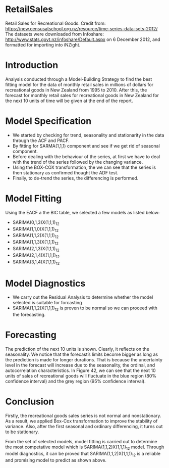 # RetailSales
Retail Sales for Recreational Goods.
Credit from: https://new.censusatschool.org.nz/resource/time-series-data-sets-2012/
The datasets were downloaded from Infoshare: http://www.stats.govt.nz/infoshare/Default.aspx on 6 December 2012, and formatted for importing into iNZight.


# Introduction

Analysis conducted through a Model-Building Strategy to find the best fitting model for the data of monthly retail sales in millions of dollars for recreational goods in New Zealand from 1995 to 2010. After this, the forecast for monthly retail sales for recreational goods in New Zealand for the next 10 units of time will be given at the end of the report.



# Model Specification

- We started by checking for trend, seasonality and stationarity in the data through the ACF and PACF.
- By fitting for SARMA(1,1,1) component and see if we get rid of seasonal component.
- Before dealing with the behaviour of the series, at first we have to deal with the trend of the series followed by the changing variance.
- Using the BOX-COX transformation, the we can see that the series is then stationary as confirmed thought the ADF test.
- Finally, to de-trend the series, the differencing is performed.


# Model Fitting

Using the EACF a the BIC table, we selected a few models as listed below:

- SARIMA(0,1,3)X(1,1,1)<sub>12</sub>
- SARIMA(1,1,0)X(1,1,1)<sub>12</sub>
- SARIMA(1,1,2)X(1,1,1)<sub>12</sub>
- SARIMA(1,1,3)X(1,1,1)<sub>12</sub>
- SARIMA(2,1,3)X(1,1,1)<sub>12</sub>
- SARIMA(2,1,4)X(1,1,1)<sub>12</sub>
- SARIMA(3,1,4)X(1,1,1)<sub>12</sub>


# Model Diagnostics

- We carry out the Residual Analysis to determine whether the model selected is suitable for forcasting
- SARIMA(1,1,2)X(1,1,1)<sub>12</sub> is proven to be normal so we can proceed with the forecasting.


# Forecasting

The prediction of the next 10 units is shown. Clearly, it reflects on the seasonality. We notice that the forecast’s limits become bigger as long as the prediction is made for longer durations. That is because the uncertainty level in the forecast will increase due to the seasonality, the ordinal, and autocorrelation characteristics. In Figure 42, we can see that the next 10 units of sales of recreational goods will fluctuate in the blue region (80% confidence interval) and the grey region (95% confidence interval).

# Conclusion

Firstly, the recreational goods sales series is not normal and nonstationary. As a result, we applied Box-Cox transformation to improve the stability of variance. Also, after the first seasonal and ordinary differencing, it turns out to be stationary.

From the set of selected models, model fitting is carried out to determine the most competative model which is SARIMA(1,1,2)X(1,1,1)<sub>12</sub> model. Through model diagnostics, it can be proved that SARIMA(1,1,2)X(1,1,1)<sub>12</sub> is a reliable and promising model to predict as shown above.

